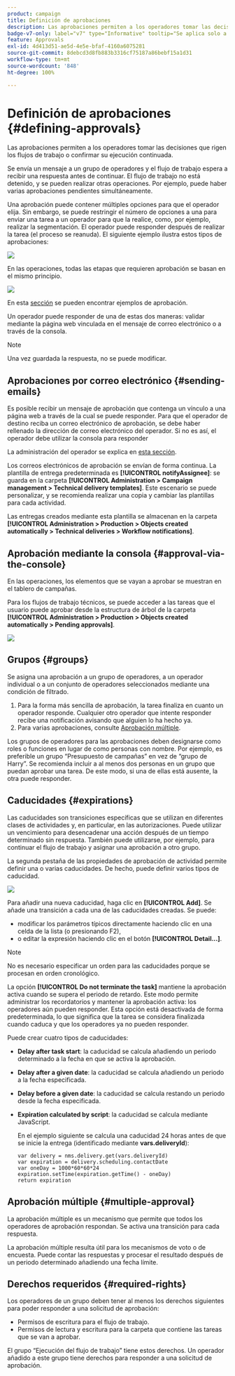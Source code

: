 ```yaml
---
product: campaign
title: Definición de aprobaciones
description: Las aprobaciones permiten a los operadores tomar las decisiones que rigen los flujos de trabajo o confirmar su ejecución continuada
badge-v7-only: label="v7" type="Informative" tooltip="Se aplica solo a Campaign Classic v7"
feature: Approvals
exl-id: 4d413d51-ae5d-4e5e-bfaf-4160a6075281
source-git-commit: 8debcd3d8fb883b3316cf75187a86bebf15a1d31
workflow-type: tm+mt
source-wordcount: '848'
ht-degree: 100%

---
```


# Definición de aprobaciones {#defining-approvals}



Las aprobaciones permiten a los operadores tomar las decisiones que rigen los flujos de trabajo o confirmar su ejecución continuada.

Se envía un mensaje a un grupo de operadores y el flujo de trabajo espera a recibir una respuesta antes de continuar. El flujo de trabajo no está detenido, y se pueden realizar otras operaciones. Por ejemplo, puede haber varias aprobaciones pendientes simultáneamente.

Una aprobación puede contener múltiples opciones para que el operador elija. Sin embargo, se puede restringir el número de opciones a una para enviar una tarea a un operador para que la realice, como, por ejemplo, realizar la segmentación. El operador puede responder después de realizar la tarea (el proceso se reanuda). El siguiente ejemplo ilustra estos tipos de aprobaciones:

![](assets/validation-1.png)

En las operaciones, todas las etapas que requieren aprobación se basan en el mismo principio.

![](assets/validation-1-in-op.png)

En esta [sección](../../campaign/using/marketing-campaign-approval.md#checking-and-approving-deliveries) se pueden encontrar ejemplos de aprobación.

Un operador puede responder de una de estas dos maneras: validar mediante la página web vinculada en el mensaje de correo electrónico o a través de la consola.

>[!NOTE]
>
>Una vez guardada la respuesta, no se puede modificar.

## Aprobaciones por correo electrónico {#sending-emails}

Es posible recibir un mensaje de aprobación que contenga un vínculo a una página web a través de la cual se puede responder. Para que el operador de destino reciba un correo electrónico de aprobación, se debe haber rellenado la dirección de correo electrónico del operador. Si no es así, el operador debe utilizar la consola para responder

La administración del operador se explica en [esta sección](../../platform/using/access-management.md).

Los correos electrónicos de aprobación se envían de forma continua. La plantilla de entrega predeterminada es **[!UICONTROL notifyAssignee]**: se guarda en la carpeta **[!UICONTROL Administration > Campaign management > Technical delivery templates]**. Este escenario se puede personalizar, y se recomienda realizar una copia y cambiar las plantillas para cada actividad.

Las entregas creados mediante esta plantilla se almacenan en la carpeta **[!UICONTROL Administration > Production > Objects created automatically > Technical deliveries > Workflow notifications]**.

## Aprobación mediante la consola {#approval-via-the-console}

En las operaciones, los elementos que se vayan a aprobar se muestran en el tablero de campañas.

Para los flujos de trabajo técnicos, se puede acceder a las tareas que el usuario puede aprobar desde la estructura de árbol de la carpeta **[!UICONTROL Administration > Production > Objects created automatically > Pending approvals]**.

![](assets/validation-node.png)

## Grupos {#groups}

Se asigna una aprobación a un grupo de operadores, a un operador individual o a un conjunto de operadores seleccionados mediante una condición de filtrado.

1. Para la forma más sencilla de aprobación, la tarea finaliza en cuanto un operador responde. Cualquier otro operador que intente responder recibe una notificación avisando que alguien lo ha hecho ya.
1. Para varias aprobaciones, consulte [Aprobación múltiple](#multiple-approval).

Los grupos de operadores para las aprobaciones deben designarse como roles o funciones en lugar de como personas con nombre. Por ejemplo, es preferible un grupo “Presupuesto de campañas” en vez de “grupo de Harry”. Se recomienda incluir a al menos dos personas en un grupo que puedan aprobar una tarea. De este modo, si una de ellas está ausente, la otra puede responder.

## Caducidades {#expirations}

Las caducidades son transiciones específicas que se utilizan en diferentes clases de actividades y, en particular, en las autorizaciones. Puede utilizar un vencimiento para desencadenar una acción después de un tiempo determinado sin respuesta. También puede utilizarse, por ejemplo, para continuar el flujo de trabajo y asignar una aprobación a otro grupo.

La segunda pestaña de las propiedades de aprobación de actividad permite definir una o varias caducidades. De hecho, puede definir varios tipos de caducidad.

![](assets/expiration.png)

Para añadir una nueva caducidad, haga clic en **[!UICONTROL Add]**. Se añade una transición a cada una de las caducidades creadas. Se puede:

* modificar los parámetros típicos directamente haciendo clic en una celda de la lista (o presionando F2),
* o editar la expresión haciendo clic en el botón **[!UICONTROL Detail...]**.

>[!NOTE]
>
>No es necesario especificar un orden para las caducidades porque se procesan en orden cronológico.

La opción **[!UICONTROL Do not terminate the task]** mantiene la aprobación activa cuando se supera el periodo de retardo. Este modo permite administrar los recordatorios y mantener la aprobación activa: los operadores aún pueden responder. Esta opción está desactivada de forma predeterminada, lo que significa que la tarea se considera finalizada cuando caduca y que los operadores ya no pueden responder.

Puede crear cuatro tipos de caducidades:

* **Delay after task start**: la caducidad se calcula añadiendo un periodo determinado a la fecha en que se activa la aprobación.
* **Delay after a given date**: la caducidad se calcula añadiendo un periodo a la fecha especificada.
* **Delay before a given date**: la caducidad se calcula restando un periodo desde la fecha especificada.
* **Expiration calculated by script**: la caducidad se calcula mediante JavaScript.

  En el ejemplo siguiente se calcula una caducidad 24 horas antes de que se inicie la entrega (identificado mediante **vars.deliveryId**):

  ```
  var delivery = nms.delivery.get(vars.deliveryId)
  var expiration = delivery.scheduling.contactDate
  var oneDay = 1000*60*60*24
  expiration.setTime(expiration.getTime() - oneDay)
  return expiration
  ```

## Aprobación múltiple {#multiple-approval}

La aprobación múltiple es un mecanismo que permite que todos los operadores de aprobación respondan. Se activa una transición para cada respuesta.

La aprobación múltiple resulta útil para los mecanismos de voto o de encuesta. Puede contar las respuestas y procesar el resultado después de un periodo determinado añadiendo una fecha límite.

## Derechos requeridos {#required-rights}

Los operadores de un grupo deben tener al menos los derechos siguientes para poder responder a una solicitud de aprobación:

* Permisos de escritura para el flujo de trabajo.
* Permisos de lectura y escritura para la carpeta que contiene las tareas que se van a aprobar.

El grupo “Ejecución del flujo de trabajo” tiene estos derechos. Un operador añadido a este grupo tiene derechos para responder a una solicitud de aprobación.
